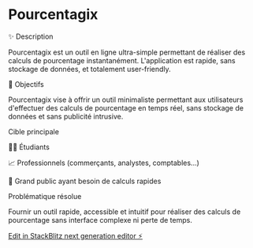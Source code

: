 # Pourcentagix
✨ Description

Pourcentagix est un outil en ligne ultra-simple permettant de réaliser des calculs de pourcentage instantanément. L'application est rapide, sans stockage de données, et totalement user-friendly.

🔮 Objectifs

Pourcentagix vise à offrir un outil minimaliste permettant aux utilisateurs d'effectuer des calculs de pourcentage en temps réel, sans stockage de données et sans publicité intrusive.

Cible principale

👨‍🎓 Étudiants

📈 Professionnels (commerçants, analystes, comptables...)

👥 Grand public ayant besoin de calculs rapides

Problématique résolue

Fournir un outil rapide, accessible et intuitif pour réaliser des calculs de pourcentage sans interface complexe ni perte de temps.

[Edit in StackBlitz next generation editor ⚡️](https://stackblitz.com/~/github.com/Pekosman76/Pourcentagix)
